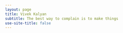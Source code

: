 ```yaml
---
layout: page
title: Vivek Kalyan
subtitle: The best way to complain is to make things
use-site-title: false
---
```

